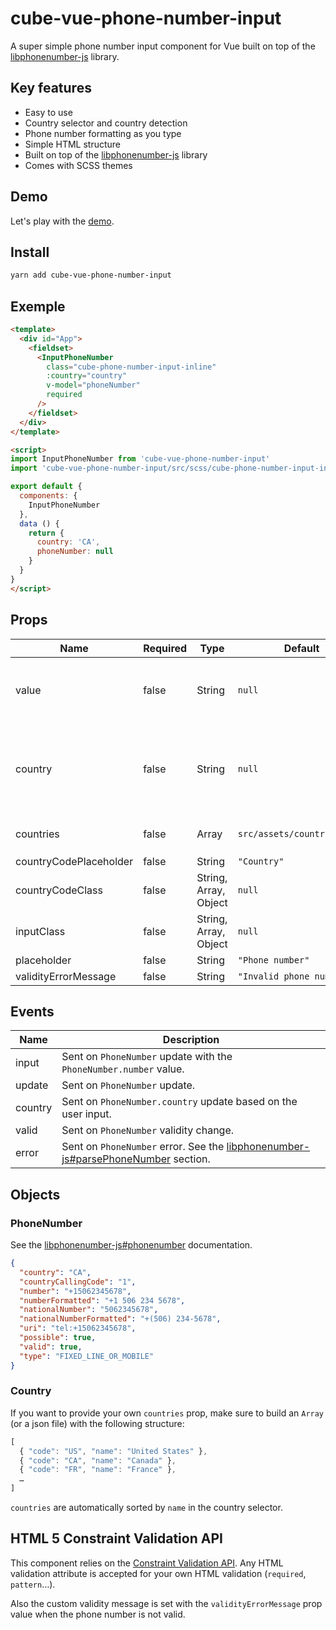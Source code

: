 # cube-vue-phone-number-input

A super simple phone number input component for Vue built on top of the [libphonenumber-js](https://github.com/catamphetamine/libphonenumber-js) library.

## Key features

- Easy to use
- Country selector and country detection
- Phone number formatting as you type
- Simple HTML structure
- Built on top of the [libphonenumber-js](https://github.com/catamphetamine/libphonenumber-js) library
- Comes with SCSS themes

## Demo

Let's play with the [demo](https://cube-vue-phone-number-input.netlify.com).

## Install

```sh
yarn add cube-vue-phone-number-input
```

## Exemple

```html
<template>
  <div id="App">
    <fieldset>
      <InputPhoneNumber
        class="cube-phone-number-input-inline"
        :country="country"
        v-model="phoneNumber"
        required
      />
    </fieldset>
  </div>
</template>

<script>
import InputPhoneNumber from 'cube-vue-phone-number-input'
import 'cube-vue-phone-number-input/src/scss/cube-phone-number-input-inline.scss'

export default {
  components: {
    InputPhoneNumber
  },
  data () {
    return {
      country: 'CA',
      phoneNumber: null
    }
  }
}
</script>
```

## Props

| Name       | Required | Type    | Default   | Description |
| ---        | ---      | ---     | ---       | ---         |
| value      | false    | String  | `null` | Any `String` value that looks like a phone number. |
| country    | false    | String  | `null` | The [two-letter ISO country code](https://en.wikipedia.org/wiki/ISO_3166-1_alpha-2) of the phone number: `US`, `CA`… |
| countries  | false    | Array   | `src/assets/countries.json` | Your own `Country` list. |
| countryCodePlaceholder | false  | String | `"Country"` | … |
| countryCodeClass | false | String, Array, Object | `null` | … |
| inputClass | false | String, Array, Object | `null` | … |
| placeholder | false | String | `"Phone number"` | … |
| validityErrorMessage | false | String | `"Invalid phone number"` | … |

## Events

| Name    | Description |
| ---     | ---         |
| input   | Sent on `PhoneNumber` update with the `PhoneNumber.number` value. |
| update  | Sent on `PhoneNumber` update. |
| country | Sent on `PhoneNumber.country` update based on the user input. |
| valid   | Sent on `PhoneNumber` validity change. |
| error   | Sent on `PhoneNumber` error. See the [libphonenumber-js#parsePhoneNumber](https://github.com/catamphetamine/libphonenumber-js#parsephonenumberfromstringstring-defaultcountry) section. |

## Objects

### PhoneNumber
See the [libphonenumber-js#phonenumber](https://github.com/catamphetamine/libphonenumber-js#phonenumber) documentation.

``` json
{
  "country": "CA",
  "countryCallingCode": "1",
  "number": "+15062345678",
  "numberFormatted": "+1 506 234 5678",
  "nationalNumber": "5062345678",
  "nationalNumberFormatted": "+(506) 234-5678",
  "uri": "tel:+15062345678",
  "possible": true,
  "valid": true,
  "type": "FIXED_LINE_OR_MOBILE"
}
```

### Country

If you want to provide your own `countries` prop, make sure to build an `Array` (or a json file) with the following structure:

``` javascript
[
  { "code": "US", "name": "United States" },
  { "code": "CA", "name": "Canada" },
  { "code": "FR", "name": "France" },
  …
]
```

`countries` are automatically sorted by `name` in the country selector.

## HTML 5 Constraint Validation API

This component relies on the [Constraint Validation API](https://developer.mozilla.org/en-US/docs/Web/API/Constraint_validation).
Any HTML validation attribute is accepted for your own HTML validation (`required`, `pattern`…).

Also the custom validity message is set with the `validityErrorMessage` prop value when the phone number is not valid.
